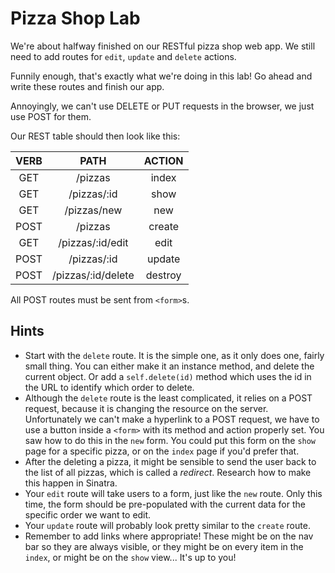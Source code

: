 # Pizza Shop Lab

We're about halfway finished on our RESTful pizza shop web app. We still need to add routes for `edit`, `update` and `delete` actions.

Funnily enough, that's exactly what we're doing in this lab! Go ahead and write these routes and finish our app.

Annoyingly, we can't use DELETE or PUT requests in the browser, we just use POST for them.

Our REST table should then look like this:

|VERB  |PATH              |ACTION |
|:----:|:----------------:|:-----:|
|GET   |/pizzas           |index  |
|GET   |/pizzas/:id       |show   |
|GET   |/pizzas/new       |new    |
|POST  |/pizzas           |create |
|GET   |/pizzas/:id/edit  |edit   |
|POST  |/pizzas/:id       |update |
|POST  |/pizzas/:id/delete|destroy|

All POST routes must be sent from `<form>`s.

## Hints

* Start with the `delete` route. It is the simple one, as it only does one, fairly small thing. You can either make it an instance method, and delete the current object. Or add a `self.delete(id)` method which uses the id in the URL to identify which order to delete.
* Although the `delete` route is the least complicated, it relies on a POST request, because it is changing the resource on the server. Unfortunately we can't make a hyperlink to a POST request, we have to use a button inside a `<form>` with its method and action properly set. You saw how to do this in the `new` form. You could put this form on the `show` page for a specific pizza, or on the `index` page if you'd prefer that.
* After the deleting a pizza, it might be sensible to send the user back to the list of all pizzas, which is called a _redirect_. Research how to make this happen in Sinatra.
* Your `edit` route will take users to a form, just like the `new` route. Only this time, the form should be pre-populated with the current data for the specific order we want to edit.
* Your `update` route will probably look pretty similar to the `create` route.
* Remember to add links where appropriate! These might be on the nav bar so they are always visible, or they might be on every item in the `index`, or might be on the `show` view... It's up to you!
